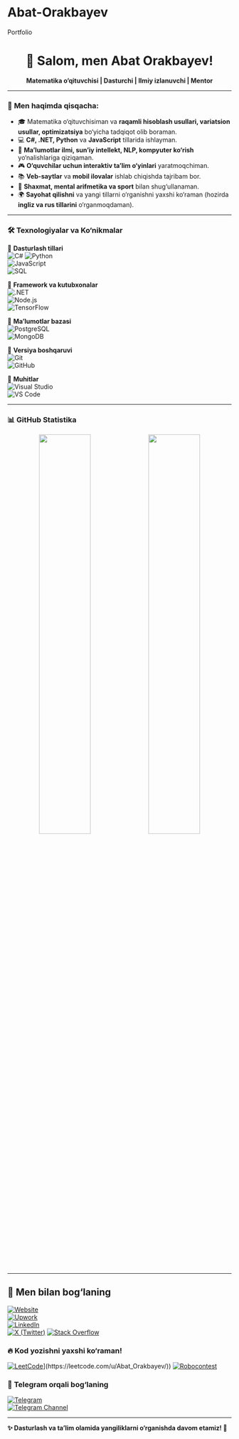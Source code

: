 # Abat-Orakbayev
Portfolio
<h1 align="center">👋 Salom, men Abat Orakbayev!</h1>

<p align="center">
  <b>Matematika o‘qituvchisi | Dasturchi | Ilmiy izlanuvchi | Mentor</b>
</p>

---

### 🚀 **Men haqimda qisqacha:**
- 🎓 Matematika o‘qituvchisiman va **raqamli hisoblash usullari, variatsion usullar, optimizatsiya** bo‘yicha tadqiqot olib boraman.
- 💻 **C#, .NET, Python** va **JavaScript** tillarida ishlayman.
- 🤖 **Ma’lumotlar ilmi, sun’iy intellekt, NLP, kompyuter ko‘rish** yo‘nalishlariga qiziqaman.
- 🎮 **O‘quvchilar uchun interaktiv ta’lim o‘yinlari** yaratmoqchiman.
- 📚 **Veb-saytlar** va **mobil ilovalar** ishlab chiqishda tajribam bor.
- 🎯 **Shaxmat, mental arifmetika va sport** bilan shug‘ullanaman.
- 🌍 **Sayohat qilishni** va yangi tillarni o‘rganishni yaxshi ko‘raman (hozirda **ingliz va rus tillarini** o‘rganmoqdaman).

---

### 🛠 **Texnologiyalar va Ko‘nikmalar**
📌 **Dasturlash tillari**  
![C#](https://img.shields.io/badge/C%23-%23239120.svg?style=for-the-badge&logo=c-sharp&logoColor=white) 
![Python](https://img.shields.io/badge/Python-%233776AB.svg?style=for-the-badge&logo=python&logoColor=white)  
![JavaScript](https://img.shields.io/badge/JavaScript-%23F7DF1E.svg?style=for-the-badge&logo=javascript&logoColor=black)  
![SQL](https://img.shields.io/badge/SQL-%230074C6.svg?style=for-the-badge&logo=mysql&logoColor=white)  

📌 **Framework va kutubxonalar**  
![.NET](https://img.shields.io/badge/.NET-%235C2D91.svg?style=for-the-badge&logo=dotnet&logoColor=white)  
![Node.js](https://img.shields.io/badge/Node.js-%23339933.svg?style=for-the-badge&logo=node.js&logoColor=white)  
![TensorFlow](https://img.shields.io/badge/TensorFlow-%23FF6F00.svg?style=for-the-badge&logo=tensorflow&logoColor=white)  

📌 **Ma’lumotlar bazasi**  
![PostgreSQL](https://img.shields.io/badge/PostgreSQL-%23336791.svg?style=for-the-badge&logo=postgresql&logoColor=white)  
![MongoDB](https://img.shields.io/badge/MongoDB-%2347A248.svg?style=for-the-badge&logo=mongodb&logoColor=white)  

📌 **Versiya boshqaruvi**  
![Git](https://img.shields.io/badge/Git-%23F05032.svg?style=for-the-badge&logo=git&logoColor=white)  
![GitHub](https://img.shields.io/badge/GitHub-%23181717.svg?style=for-the-badge&logo=github&logoColor=white)  

📌 **Muhitlar**  
![Visual Studio](https://img.shields.io/badge/Visual%20Studio-%235C2D91.svg?style=for-the-badge&logo=visual-studio&logoColor=white)  
![VS Code](https://img.shields.io/badge/VS%20Code-%23007ACC.svg?style=for-the-badge&logo=visual-studio-code&logoColor=white)  

---

### 📊 **GitHub Statistika**
<p align="center">
  <img src="https://github-readme-stats.vercel.app/api?username=AbatOrakbayev&show_icons=true&theme=radical" width="48%" />
  <img src="https://github-readme-streak-stats.herokuapp.com/?user=AbatOrakbayev&theme=radical" width="48%" />
</p>

---

## 📢 Men bilan bog‘laning  

[![Website](https://img.shields.io/badge/My%20Website-Visit-blue?style=for-the-badge&logo=google-chrome)](https://abat-orakbayev.dev)  
[![Upwork](https://img.shields.io/badge/Upwork-Hire%20Me-green?style=for-the-badge&logo=upwork)](https://www.upwork.com/freelancers/abat)  
[![LinkedIn](https://img.shields.io/badge/LinkedIn-Connect-blue?style=for-the-badge&logo=linkedin)](https://www.linkedin.com/in/abat-orakbayev)  
[![X (Twitter)](https://img.shields.io/badge/X-Follow%20Me-black?style=for-the-badge&logo=twitter)](https://x.com/your-twitter-handle)
[![Stack Overflow](https://img.shields.io/badge/Stack%20Overflow-Ask%20Me-orange?style=for-the-badge&logo=stackoverflow)](https://stackoverflow.com/users/your-user-id)   

### 🔥 **Kod yozishni yaxshi ko‘raman!**
[![LeetCode](https://img.shields.io/badge/LeetCode-Solve%20Challenges-orange?style=for-the-badge&logo=leetcode)]([[https://leetcode.com/your-leetcode-profile](https://leetcode.com/u/Abat_Orakbayev/))](https://leetcode.com/u/Abat_Orakbayev/))  
[![Robocontest](https://img.shields.io/badge/Robocontest-Competitive%20Programming-red?style=for-the-badge)](https://robocontest.uz/users/your-username)  

### 💬 **Telegram orqali bog‘laning**
[![Telegram](https://img.shields.io/badge/Telegram-Chat%20With%20Me-blue?style=for-the-badge&logo=telegram)](https://t.me/MathInsight)  
[![Telegram Channel](https://img.shields.io/badge/Telegram%20Channel-Join-blue?style=for-the-badge&logo=telegram)](https://t.me/MathInsight)  
 

---

**✨ Dasturlash va ta’lim olamida yangiliklarni o‘rganishda davom etamiz! 🚀**  

